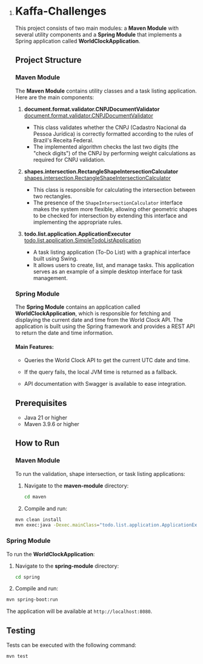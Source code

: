 1. # Kaffa-Challenges

   This project consists of two main modules: a **Maven Module** with several utility components and a **Spring Module** that implements a Spring application called **WorldClockApplication**.

   ## Project Structure

   ### Maven Module

   The **Maven Module** contains utility classes and a task listing application. Here are the main components:

   1. **document.format.validator.CNPJDocumentValidator**
   [document.format.validator.CNPJDocumentValidator](https://github.com/eduardowgmendes/kaffa-challenges/blob/main/kaffa-challenges/kaffa-challenges/maven/src/main/java/document/format/validator/CNPJDocumentValidator.java)
      - This class validates whether the CNPJ (Cadastro Nacional da Pessoa Jurídica) is correctly formatted according to the rules of Brazil's Receita Federal.
      - The implemented algorithm checks the last two digits (the "check digits") of the CNPJ by performing weight calculations as required for CNPJ validation.

   2. **shapes.intersection.RectangleShapeIntersectionCalculator**
   [shapes.intersection.RectangleShapeIntersectionCalculator](https://github.com/eduardowgmendes/kaffa-challenges/blob/main/kaffa-challenges/kaffa-challenges/maven/src/main/java/shapes/intersection/RectangleShapeIntersectionCalculator.java)
      - This class is responsible for calculating the intersection between two rectangles.
      - The presence of the `ShapeIntersectionCalculator` interface makes the system more flexible, allowing other geometric shapes to be checked for intersection by extending this interface and implementing the appropriate rules.

   3. **todo.list.application.ApplicationExecutor**
   [todo.list.application.SimpleTodoListApplication](https://github.com/eduardowgmendes/kaffa-challenges/blob/main/kaffa-challenges/kaffa-challenges/maven/src/main/java/todo/list/application/SimpleTodoListApplication.java)
      - A task listing application (To-Do List) with a graphical interface built using Swing.
      - It allows users to create, list, and manage tasks. This application serves as an example of a simple desktop interface for task management.

   ### Spring Module

   The **Spring Module** contains an application called **WorldClockApplication**, which is responsible for fetching and displaying the current date and time from the World Clock API. The application is built using the Spring framework and provides a REST API to return the date and time information.

   #### Main Features:
   - Queries the World Clock API to get the current UTC date and time.

   - If the query fails, the local JVM time is returned as a fallback.

   - API documentation with Swagger is available to ease integration.

     
     

   ## Prerequisites

   - Java 21 or higher
   - Maven 3.9.6 or higher

   

   ## How to Run

   ### Maven Module

   To run the validation, shape intersection, or task listing applications:

   1. Navigate to the **maven-module** directory:
      ```bash
      cd maven
      ```

   2. Compile and run:

   ```bash
   mvn clean install
   mvn exec:java -Dexec.mainClass="todo.list.application.ApplicationExecutor"
   ```

   

### Spring Module

To run the **WorldClockApplication**:

1. Navigate to the **spring-module** directory:

   ```bash
   cd spring
   ```

2. Compile and run:

```bash
mvn spring-boot:run
```

The application will be available at `http://localhost:8080`.



## Testing

Tests can be executed with the following command:

```bash
mvn test
```
